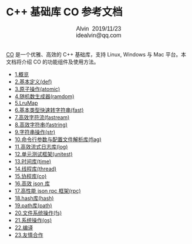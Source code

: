 # C++ 基础库 CO 参考文档

<font face="Arial" size=3>
<center>
Alvin &nbsp;2019/11/23
</center>
<center>
idealvin@qq.com
</center>
<br />
</font>
  
  
[CO](https://github.com/idealvin/co/) 是一个优雅、高效的 C++ 基础库，支持 Linux, Windows 与 Mac 平台。本文档将介绍 CO 的功能组件及使用方法。

- [1.概览](1.概览.md)
- [2.基本定义(def)](2.基本定义(def).md)
- [3.原子操作(atomic)](3.原子操作(atomic).md)
- [4.随机数生成器(ramdom)](4.随机数生成器(random).md)
- [5.LruMap](5.LRU-map.md)
- [6.基本类型快速转字符串(fast)](6.基本类型快速转字符串(fast).md)
- [7.高效字符流(fastream)](7.高效字符流(fastream).md)
- [8.高效字符串(fastring)](8.高效字符串(fastring).md)
- [9.字符串操作(str)](9.字符串操作(str).md)
- [10.命令行参数与配置文件解析库(flag)](10.命令行参数与配置文件解析库(flag).md)
- [11.高效流式日志库(log)](11.高效流式日志库(log).md)
- [12.单元测试框架(unitest)](12.单元测试框架(unitest).md)
- [13.时间库(time)](13.时间库(time).md)
- [14.线程库(thread)](14.线程库(thread).md)
- [15.协程库(co)](15.协程库(co).md)
- [16.高效 json 库](16.高效json库(json).md)
- [17.高性能 json rpc 框架(rpc)](17.高性能json-rpc框架(rpc).md)
- [18.hash库(hash)](18.hash库(hash).md)
- [19.path库(path)](19.path库(path).md)
- [20.文件系统操作(fs)](20.文件系统操作(fs).md)
- [21.系统操作(os)](21.系统操作(os).md)
- [22.编译](22.编译.md)
- [23.友情合作](23.友情合作.md)

